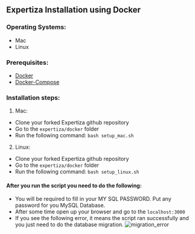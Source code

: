 ## Expertiza Installation using Docker

### Operating Systems: 

* Mac
* Linux

### Prerequisites:

* [Docker](https://www.docker.com/)
* [Docker-Compose](https://docs.docker.com/compose/install/)


### Installation steps: 

1. Mac:

  * Clone your forked Expertiza github repository 
  * Go to the `expertiza/docker` folder
  * Run the following command: `bash setup_mac.sh`

2. Linux: 

  * Clone your forked Expertiza github repository 
  * Go to the `expertiza/docker` folder
  * Run the following command: `bash setup_linux.sh`

#### After you run the script you need to do the following: 

* You will be required to fill in your MY SQL PASSWORD. Put any password for you MySQL Database.
* After some time open up your browser and go to the `localhost:3000` 
* If you see the following error, it means the script ran successfully and you just need to do the database migration.
![migration_error](https://github.com/VivekBhat/expertiza/blob/master/docker/migration_pending_error.png)
